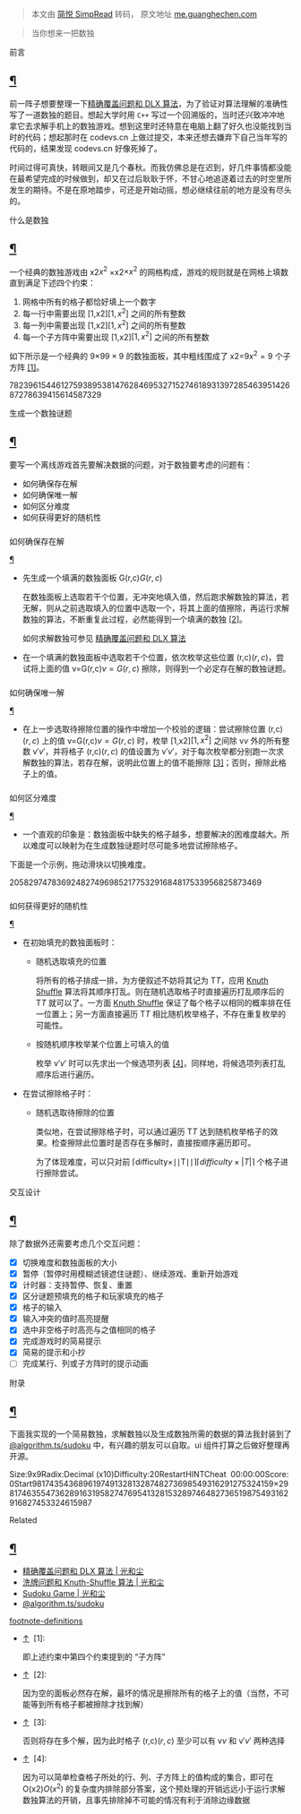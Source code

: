 > 本文由 [简悦 SimpRead](http://ksria.com/simpread/) 转码， 原文地址 [me.guanghechen.com](https://me.guanghechen.com/post/game/sudoku/)

> 当你想来一把数独

前言

[¶](#heading-%E5%89%8D%E8%A8%80)
--------------------------------------

前一阵子想要整理一下[精确覆盖问题和 DLX 算法](/post/algorithm/dlx/)，为了验证对算法理解的准确性写了一道数独的题目。想起大学时用 `C++` 写过一个回溯版的，当时还兴致冲冲地拿它去求解手机上的数独游戏。想到这里时还特意在电脑上翻了好久也没能找到当时的代码；想起那时在 codevs.cn 上做过提交，本来还想去嫌弃下自己当年写的代码的，结果发现 codevs.cn 好像死掉了。

时间过得可真快，转眼间又是几个春秋。而我仿佛总是在迟到，好几件事情都没能在最希望完成的时候做到，却又在过后耿耿于怀，不甘心地追逐着过去的时空里所发生的期待。不是在原地踏步，可还是开始动摇，想必继续往前的地方是没有尽头的。

什么是数独

[¶](#heading-%E4%BB%80%E4%B9%88%E6%98%AF%E6%95%B0%E7%8B%AC)
--------------------------------------------------------------------

一个经典的数独游戏由 x2$x^2$ ×x2$\times x^2$ 的网格构成，游戏的规则就是在网格上填数直到满足下述四个约束：

1.  网格中所有的格子都恰好填上一个数字
2.  每一行中需要出现 [1,x2]$[1, x^2]$ 之间的所有整数
3.  每一列中需要出现 [1,x2]$[1, x^2]$ 之间的所有整数
4.  每一个子方阵中需要出现 [1,x2]$[1, x^2]$ 之间的所有整数

如下所示是一个经典的 9×9$9 \times 9$ 的数独面板，其中粗线围成了 x2=9$x^2=9$ 个子方阵 [[1]](#footnote-1 "1")。

782396154461275938953814762846953271527461893139728546395142687278639415614587329

生成一个数独谜题

[¶](#heading-%E7%94%9F%E6%88%90%E4%B8%80%E4%B8%AA%E6%95%B0%E7%8B%AC%E8%B0%9C%E9%A2%98)
--------------------------------------------------------------------------------------------------

要写一个离线游戏首先要解决数据的问题，对于数独要考虑的问题有：

*   如何确保存在解
*   如何确保唯一解
*   如何区分难度
*   如何获得更好的随机性

### 

如何确保存在解

[¶](#heading-%E5%A6%82%E4%BD%95%E7%A1%AE%E4%BF%9D%E5%AD%98%E5%9C%A8%E8%A7%A3)

*   先生成一个填满的数独面板 G(r,c)$G(r, c)$
    
    在数独面板上选取若干个位置，无冲突地填入值，然后跑求解数独的算法，若无解，则从之前选取填入的位置中选取一个，将其上面的值擦除，再运行求解数独的算法，不断重复此过程，必然能得到一个填满的数独 [[2]](#footnote-2 "2")。
    
    如何求解数独可参见 [精确覆盖问题和 DLX 算法](/post/algorithm/dlx/)
    
*   在一个填满的数独面板中选取若干个位置，依次枚举这些位置 (r,c)$(r, c)$，尝试将上面的值 v=G(r,c)$v=G(r, c)$ 擦除，则得到一个必定存在解的数独谜题。
    

### 

如何确保唯一解

[¶](#heading-%E5%A6%82%E4%BD%95%E7%A1%AE%E4%BF%9D%E5%94%AF%E4%B8%80%E8%A7%A3)

*   在上一步选取待擦除位置的操作中增加一个校验的逻辑：尝试擦除位置 (r,c)$(r, c)$ 上的值 v=G(r,c)$v = G(r, c)$ 时，枚举 [1,x2]$[1, x^2]$ 之间除 v$v$ 外的所有整数 v′$v'$，并将格子 (r,c)$(r, c)$ 的值设置为 v′$v'$，对于每次枚举都分别跑一次求解数独的算法，若存在解，说明此位置上的值不能擦除 [[3]](#footnote-3 "3")；否则，擦除此格子上的值。

### 

如何区分难度

[¶](#heading-%E5%A6%82%E4%BD%95%E5%8C%BA%E5%88%86%E9%9A%BE%E5%BA%A6)

*   一个直观的印象是：数独面板中缺失的格子越多，想要解决的困难度越大。所以难度可以映射为在生成数独谜题时尽可能多地尝试擦除格子。

下面是一个示例，拖动滑块以切换难度。

205829747836924827496985217753291684817533956825873469

### 

如何获得更好的随机性

[¶](#heading-%E5%A6%82%E4%BD%95%E8%8E%B7%E5%BE%97%E6%9B%B4%E5%A5%BD%E7%9A%84%E9%9A%8F%E6%9C%BA%E6%80%A7)

*   在初始填充的数独面板时：
    
    *   随机选取填充的位置
        
        将所有的格子排成一排，为方便叙述不妨将其记为 T$T$，应用 [Knuth Shuffle](/post/algorithm/shuffle/) 算法将其顺序打乱。则在随机选取格子时直接遍历打乱顺序后的 T$T$ 就可以了。一方面 [Knuth Shuffle](/post/algorithm/shuffle/) 保证了每个格子以相同的概率排在任一位置上；另一方面直接遍历 T$T$ 相比随机枚举格子，不存在重复枚举的可能性。
        
    *   按随机顺序枚举某个位置上可填入的值
        
        枚举 v′$v'$ 时可以先求出一个候选项列表 [[4]](#footnote-4 "4")，同样地，将候选项列表打乱顺序后进行遍历。
        
*   在尝试擦除格子时：
    
    *   随机选取待擦除的位置
        
        类似地，在尝试擦除格子时，可以通过遍历 T$T$ 达到随机枚举格子的效果。检查擦除此位置时是否存在多解时，直接按顺序遍历即可。
        
        为了体现难度，可以只对前 ⌈difficulty×∣∣T∣∣⌉$\displaystyle \left\lceil difficulty \times \big\lvert T \big\rvert \right\rceil$ 个格子进行擦除尝试。
        

交互设计

[¶](#heading-%E4%BA%A4%E4%BA%92%E8%AE%BE%E8%AE%A1)
----------------------------------------------------------

除了数据外还需要考虑几个交互问题：

*   [x] 切换难度和数独面板的大小
*   [x] 暂停（暂停时用模糊滤镜遮住谜题）、继续游戏、重新开始游戏
*   [x] 计时器：支持暂停、恢复、重置
*   [x] 区分谜题预填充的格子和玩家填充的格子
*   [x] 格子的输入
*   [x] 输入冲突的值时高亮提醒
*   [x] 选中非空格子时高亮与之值相同的格子
*   [x] 完成游戏时的简易提示
*   [x] 简易的提示和小抄
*   [ ] 完成某行、列或子方阵时的提示动画

附录

[¶](#heading-%E9%99%84%E5%BD%95)
--------------------------------------

下面我实现的一个简易数独，求解数独以及生成数独所需的数据的算法我封装到了 [@algorithm.ts/sudoku](https://github.com/guanghechen/algorithm.ts/tree/main/packages/sudoku) 中，有兴趣的朋友可以自取。ui 组件打算之后做好整理再开源。

Size:9x9Radix:Decimal (x10)Difficulty:20RestartHINTCheat  00:00:00Score: 0Start98174354368961974913281328748273698549316291275324159×298174635547362891631958274769541328153289746482736519875493162916827453324615987

Related

[¶](#heading-related)
--------------------------------

*   [精确覆盖问题和 DLX 算法 | 光和尘](/post/algorithm/dlx/)
*   [洗牌问题和 Knuth-Shuffle 算法 | 光和尘](/post/algorithm/shuffle/)
*   [Sudoku Game | 光和尘](/game/sudoku)
*   [@algorithm.ts/sudoku](https://github.com/guanghechen/algorithm.ts/tree/main/packages/sudoku)

[footnote-definitions](#footnote-definitions)

*   [↑](#reference-footnote-1)  [1]:   
    
    即上述约束中第四个约束提到的 “子方阵”
    
*   [↑](#reference-footnote-2)  [2]:   
    
    因为空的面板必然存在解，最坏的情况是擦除所有的格子上的值（当然，不可能等到所有格子都被擦除才找到解）
    
*   [↑](#reference-footnote-3)  [3]:   
    
    否则将存在多个解，因为此时格子 (r,c)$(r, c)$ 至少可以有 v$v$ 和 v′$v'$ 两种选择
    
*   [↑](#reference-footnote-4)  [4]:   
    
    因为可以简单检查格子所处的行、列、子方阵上的值构成的集合，即可在 O(x2)$O(x^2)$ 的复杂度内排除部分答案，这个预处理的开销远远小于运行求解数独算法的开销，且事先排除掉不可能的情况有利于消除边缘数据